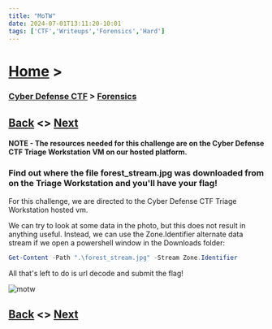 ```yaml
---
title: "MoTW"
date: 2024-07-01T13:11:20-10:01
tags: ['CTF','Writeups','Forensics','Hard']
---
```



# [Home](https://jjolley91.github.io/blog/) >

###  [Cyber Defense CTF](https://jjolley91.github.io/blog/level_effect_cyber_defense_ctf_2024/) >  [Forensics](https://jjolley91.github.io/blog/level_effect_cyber_defense_ctf_2024/forensics/)

## [Back](https://jjolley91.github.io/blog/level_effect_cyber_defense_ctf_2024/forensics/haystack)  <> [Next](https://jjolley91.github.io/blog/level_effect_cyber_defense_ctf_2024/forensics/puzzle_pieces)

#### NOTE - The resources needed for this challenge are on the Cyber Defense CTF Triage Workstation VM on our hosted platform.

### Find out where the file forest_stream.jpg was downloaded from on the Triage Workstation and you'll have your flag!

For this challenge, we are directed to the Cyber Defense CTF Triage Workstation hosted vm.

We can try to look at some data in the photo, but this does not result in anything useful. Instead, we can use the Zone.Identifier alternate data stream if we open a powershell window in the Downloads folder:

```powershell
Get-Content -Path ".\forest_stream.jpg" -Stream Zone.Identifier
````
All that's left to do is url decode and submit the flag!

![motw](https://github.com/jjolley91/blog/blob/main/static/le_ctf_24/motw.png?raw=true)


## [Back](https://jjolley91.github.io/blog/level_effect_cyber_defense_ctf_2024/forensics/haystack)  <> [Next](https://jjolley91.github.io/blog/level_effect_cyber_defense_ctf_2024/forensics/puzzle_pieces) 